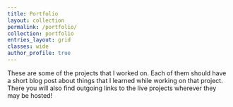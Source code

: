 ```yaml
---
title: Portfolio
layout: collection
permalink: /portfolio/
collection: portfolio
entries_layout: grid
classes: wide
author_profile: true
---
```


These are some of the projects that I worked on. Each of them should have a short blog post about things that I learned while working on that project. There you will also find outgoing links to the live projects wherever they may be hosted!
